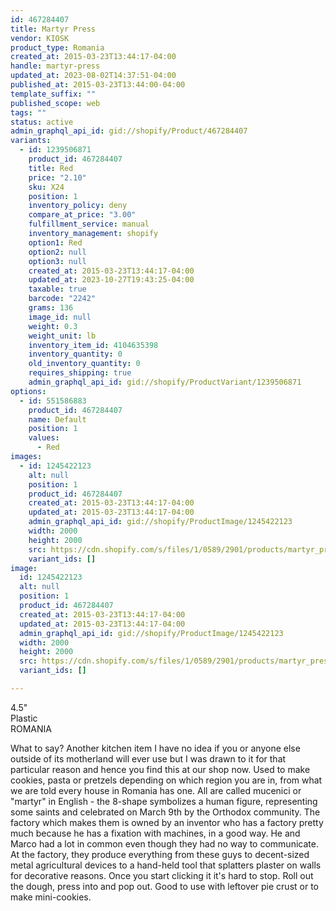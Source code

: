 ```yaml
---
id: 467284407
title: Martyr Press
vendor: KIOSK
product_type: Romania
created_at: 2015-03-23T13:44:17-04:00
handle: martyr-press
updated_at: 2023-08-02T14:37:51-04:00
published_at: 2015-03-23T13:44:00-04:00
template_suffix: ""
published_scope: web
tags: ""
status: active
admin_graphql_api_id: gid://shopify/Product/467284407
variants:
  - id: 1239506871
    product_id: 467284407
    title: Red
    price: "2.10"
    sku: X24
    position: 1
    inventory_policy: deny
    compare_at_price: "3.00"
    fulfillment_service: manual
    inventory_management: shopify
    option1: Red
    option2: null
    option3: null
    created_at: 2015-03-23T13:44:17-04:00
    updated_at: 2023-10-27T19:43:25-04:00
    taxable: true
    barcode: "2242"
    grams: 136
    image_id: null
    weight: 0.3
    weight_unit: lb
    inventory_item_id: 4104635398
    inventory_quantity: 0
    old_inventory_quantity: 0
    requires_shipping: true
    admin_graphql_api_id: gid://shopify/ProductVariant/1239506871
options:
  - id: 551586883
    product_id: 467284407
    name: Default
    position: 1
    values:
      - Red
images:
  - id: 1245422123
    alt: null
    position: 1
    product_id: 467284407
    created_at: 2015-03-23T13:44:17-04:00
    updated_at: 2015-03-23T13:44:17-04:00
    admin_graphql_api_id: gid://shopify/ProductImage/1245422123
    width: 2000
    height: 2000
    src: https://cdn.shopify.com/s/files/1/0589/2901/products/martyr_press.jpeg?v=1427132657
    variant_ids: []
image:
  id: 1245422123
  alt: null
  position: 1
  product_id: 467284407
  created_at: 2015-03-23T13:44:17-04:00
  updated_at: 2015-03-23T13:44:17-04:00
  admin_graphql_api_id: gid://shopify/ProductImage/1245422123
  width: 2000
  height: 2000
  src: https://cdn.shopify.com/s/files/1/0589/2901/products/martyr_press.jpeg?v=1427132657
  variant_ids: []

---
```


4.5"  
Plastic  
ROMANIA

What to say? Another kitchen item I have no idea if you or anyone else outside of its motherland will ever use but I was drawn to it for that particular reason and hence you find this at our shop now. Used to make cookies, pasta or pretzels depending on which region you are in, from what we are told every house in Romania has one. All are called mucenici or "martyr" in English - the 8-shape symbolizes a human figure, representing some saints and celebrated on March 9th by the Orthodox community. The factory which makes them is owned by an inventor who has a factory pretty much because he has a fixation with machines, in a good way. He and Marco had a lot in common even though they had no way to communicate. At the factory, they produce everything from these guys to decent-sized metal agricultural devices to a hand-held tool that splatters plaster on walls for decorative reasons. Once you start clicking it it's hard to stop. Roll out the dough, press into and pop out. Good to use with leftover pie crust or to make mini-cookies.